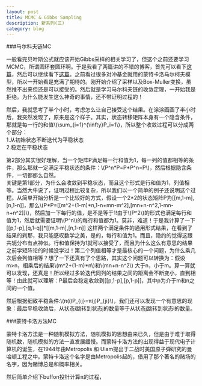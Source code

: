 ```yaml
---
layout: post
title: MCMC & Gibbs Sampling
description: 新系列(三)
category: blog
---
```


###马尔科夫链MC

一般看完贝叶斯公式就应该开始Gibbs采样的相关学习了，但这个之前还要学习MCMC，所谓圆环套圆环啊。于是我看了两篇讲的不错的博客，首先可以看下[这篇](http://www.52nlp.cn/lda-math-mcmc-%E5%92%8C-gibbs-sampling1)，然后可以继续看下[这篇](http://www.cnblogs.com/xbinworld/p/4266146.html)。之前看过很多对冲基金就用的蒙特卡洛马尔柯夫模型，所以一开始看是充满了期待的。刚开始介绍了采样以及Box-Muller变换，虽然推不出来但还是可以接受的。然后就是学习马尔科夫链的收敛定理，一开始我是拒绝。为什么能发生这么神奇的事情，还不带证明过程的！

然后，我就思考了半个小时，考虑怎么让自己接受这个结果。在涂涂画画了半小时后，我突然发现了，原来是这个样子。其实，状态转移矩阵本身有一个隐含条件，那就是每一行的和值\\(\sum_{i=1}^{\infty}P_i=1\\)，所以整个收敛过程可以分成两个部分：  
1.从初始状态不断迭代为平稳状态     
2.稳定在平稳状态

第2部分其实很好理解，当一个矩阵P满足每一行和值为1，每一列的值都相等的条件，那么那就一定满足平稳状态的条件：\\(P^n\*P=P\*P^n=P\\)，然后根据隐含条件，一切都那么自然。   
关键是第1部分，为什么会收敛到平稳状态，而且这个形式是行和值为1，列值相等。当然大牛说了，证明过程比较复杂，所以我们以一个简单的例子还说明这个过程。从简单开始分析是一个比较好的方式，假设一个2\*2的状态矩阵P为[[m,1-m],[n,1-n]]，那么\\(P\*P=[[m^2+(1-m)\*n,1-n+mn-m^2],[mn+n-n^2,1-mn-n+n^2]]\\)，然后加一下每行的值，是不是等于1!由于\\(P^2\\)的形式也满足每行和值为1，然后就需要证明\\(P^n\\)的每行和值都为1。莫非，难道！于是我计算了一下[[p,1-p],[q,1-q]]\*[[m,1-m],[n,1-n]] 这样两个满足条件的通用形式结果，在看到了结果的刹那，我只能感叹数学之美，是的，每行和值为1。而且，隐约的觉得这跟共轭分布有点神似。行和值保持为1就可以接受了，而且为什么这么有意思的结果之前学矩阵论的时候没学过！第二个列值相等才是最核心的一个问题，为什么乘几次后会列值相等？想了一下还真有了个思路，其实这个问题可以转换为：假设m>n，相乘后的结果\\(m^2+(1-m)\*n\\)和\\(mn+n-n^2\\) 大于n，小于m。算一算就可以发现，还真是！所以经过多轮迭代同列的结果之间的距离会不断变小，直到相等！由此就可以理解：P最后会稳定收敛到[[p,1-p],[p,1-p]]，其中p为介于m和n之间的一个值。

然后根据细致平稳条件:\\(π(i)P_{ij}=π(j)P_{ji}\\)，我们还可以发现一个有意思的现象：最后平稳收敛后，从状态i跳转到状态j的数量等于从状态j跳转到状态i的数量。

###蒙特卡洛方法MC

蒙特卡洛方法是一种随机模拟方法，随机模拟的思想由来已久，但是由于难于取得随机数，随机模拟的方法一直发展缓慢。而蒙特卡洛方法的出现得益于现代电子计算机的诞生，在1944年由Metropolis 和 Ulam提出于二战时美国原子弹研究的曼哈顿工程之中。蒙特卡洛这个名字是由Metropolis起的，借用了那个著名的赌场的名字，因为赌博总是和概率相关。

然后简单介绍下buffon投针计算π的过程，

[LinChaohui]:    http://www.linchaohui.com  "LinChaohui"
